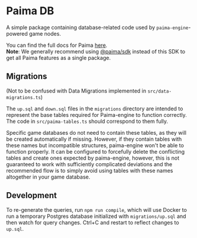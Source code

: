 # Paima DB

A simple package containing database-related code used by `paima-engine`-powered game nodes.

You can find the full docs for Paima [here](https://docs.paimastudios.com/). \
**Note**: We generally recommend using [@paima/sdk](https://www.npmjs.com/package/@paima/sdk) instead of this SDK to get all Paima features as a single package.

## Migrations

(Not to be confused with Data Migrations implemented in `src/data-migrations.ts`)

The `up.sql` and `down.sql` files in the `migrations` directory are intended to represent the base tables required for Paima-engine to function correctly. The code in `src/paima-tables.ts` should correspond to them fully.

Specific game databases do not need to contain these tables, as they will be created automatically if missing. However, if they contain tables with these names but incompatible structures, paima-engine won't be able to function properly. It can be configured to forcefully delete the conflicting tables and create ones expected by paima-engine, however, this is not guaranteed to work with sufficiently complicated deviations and the recommended flow is to simply avoid using tables with these names altogether in your game database.

## Development

To re-generate the queries, run `npm run compile`, which will use Docker to run a temporary Postgres database initialized with `migrations/up.sql` and then watch for query changes. Ctrl+C and restart to reflect changes to `up.sql`.
